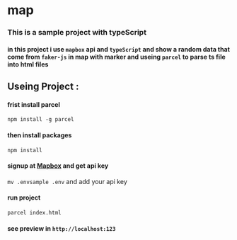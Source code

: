 # map

### This is a sample project with typeScript
#### in this project i use `mapbox` api and `typeScript` and show a random data that come from `faker-js` in map with marker and useing `parcel` to parse ts file into html files

## Useing Project : 

#### frist install parcel
``npm install -g parcel``
#### then install packages
`` npm install ``
#### signup at [Mapbox](https://www.mapbox.com/) and get api key
``mv .envsample .env`` and add your api key
#### run project
`` parcel index.html ``
#### see preview in `http://localhost:123`
